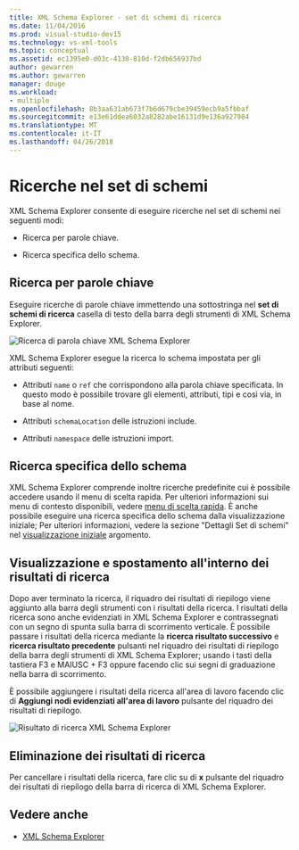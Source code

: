 ```yaml
---
title: XML Schema Explorer - set di schemi di ricerca
ms.date: 11/04/2016
ms.prod: visual-studio-dev15
ms.technology: vs-xml-tools
ms.topic: conceptual
ms.assetid: ec1395e0-d03c-4130-810d-f2db656937bd
author: gewarren
ms.author: gewarren
manager: douge
ms.workload:
- multiple
ms.openlocfilehash: 8b3aa631ab673f7b6d679cbe39459ecb9a5fbbaf
ms.sourcegitcommit: e13e61ddea6032a8282abe16131d9e136a927984
ms.translationtype: MT
ms.contentlocale: it-IT
ms.lasthandoff: 04/26/2018
---
```

# <a name="searching-the-schema-set"></a>Ricerche nel set di schemi

XML Schema Explorer consente di eseguire ricerche nel set di schemi nei seguenti modi:

-   Ricerca per parole chiave.

-   Ricerca specifica dello schema.

## <a name="keyword-search"></a>Ricerca per parole chiave

 Eseguire ricerche di parole chiave immettendo una sottostringa nel **set di schemi di ricerca** casella di testo della barra degli strumenti di XML Schema Explorer.

 ![Ricerca di parola chiave XML Schema Explorer](../xml-tools/media/schemaexplorersearch.gif "SchemaExplorerSearch")

 XML Schema Explorer esegue la ricerca lo schema impostata per gli attributi seguenti:

-   Attributi `name` o `ref` che corrispondono alla parola chiave specificata. In questo modo è possibile trovare gli elementi, attributi, tipi e così via, in base al nome.

-   Attributi `schemaLocation` delle istruzioni include.

-   Attributi `namespace` delle istruzioni import.

## <a name="schema-specific-search"></a>Ricerca specifica dello schema

 XML Schema Explorer comprende inoltre ricerche predefinite cui è possibile accedere usando il menu di scelta rapida. Per ulteriori informazioni sui menu di contesto disponibili, vedere [menu di scelta rapida](../xml-tools/context-menus-xml-schema-explorer.md). È anche possibile eseguire una ricerca specifica dello schema dalla visualizzazione iniziale; Per ulteriori informazioni, vedere la sezione "Dettagli Set di schemi" nel [visualizzazione iniziale](../xml-tools/start-view.md) argomento.

## <a name="displaying-and-navigating-search-results"></a>Visualizzazione e spostamento all'interno dei risultati di ricerca

 Dopo aver terminato la ricerca, il riquadro dei risultati di riepilogo viene aggiunto alla barra degli strumenti con i risultati della ricerca. I risultati della ricerca sono anche evidenziati in XML Schema Explorer e contrassegnati con un segno di spunta sulla barra di scorrimento verticale. È possibile passare i risultati della ricerca mediante la **ricerca risultato successivo** e **ricerca risultato precedente** pulsanti nel riquadro dei risultati di riepilogo della barra degli strumenti di XML Schema Explorer; usando i tasti della tastiera F3 e MAIUSC + F3 oppure facendo clic sui segni di graduazione nella barra di scorrimento.

 È possibile aggiungere i risultati della ricerca all'area di lavoro facendo clic di **Aggiungi nodi evidenziati all'area di lavoro** pulsante del riquadro dei risultati di riepilogo.

 ![Risultato di ricerca XML Schema Explorer](../xml-tools/media/schemaexplorersearchresult.gif "SchemaExplorerSearchResult")

## <a name="clearing-search-results"></a>Eliminazione dei risultati di ricerca

 Per cancellare i risultati della ricerca, fare clic su di **x** pulsante del riquadro dei risultati di riepilogo della barra di ricerca di XML Schema Explorer.

## <a name="see-also"></a>Vedere anche

- [XML Schema Explorer](../xml-tools/xml-schema-explorer.md)